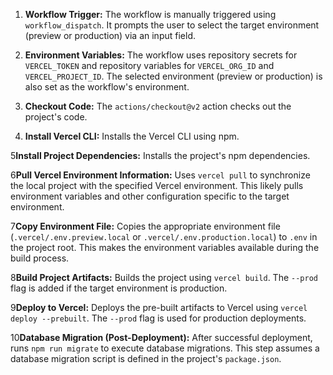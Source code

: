 
1. **Workflow Trigger:** The workflow is manually triggered using `workflow_dispatch`.  It prompts the user to select the target environment (preview or production) via an input field.

2. **Environment Variables:** The workflow uses repository secrets for `VERCEL_TOKEN` and repository variables for `VERCEL_ORG_ID` and `VERCEL_PROJECT_ID`.  The selected environment (preview or production) is also set as the workflow's environment.

3. **Checkout Code:** The `actions/checkout@v2` action checks out the project's code.

4. **Install Vercel CLI:** Installs the Vercel CLI using npm.

5**Install Project Dependencies:** Installs the project's npm dependencies.

6**Pull Vercel Environment Information:**  Uses `vercel pull` to synchronize the local project with the specified Vercel environment.  This likely pulls environment variables and other configuration specific to the target environment.

7**Copy Environment File:** Copies the appropriate environment file (`.vercel/.env.preview.local` or `.vercel/.env.production.local`) to `.env` in the project root.  This makes the environment variables available during the build process.

8**Build Project Artifacts:** Builds the project using `vercel build`.  The `--prod` flag is added if the target environment is production.

9**Deploy to Vercel:** Deploys the pre-built artifacts to Vercel using `vercel deploy --prebuilt`.  The `--prod` flag is used for production deployments.

10**Database Migration (Post-Deployment):** After successful deployment, runs `npm run migrate` to execute database migrations. This step assumes a database migration script is defined in the project's `package.json`.